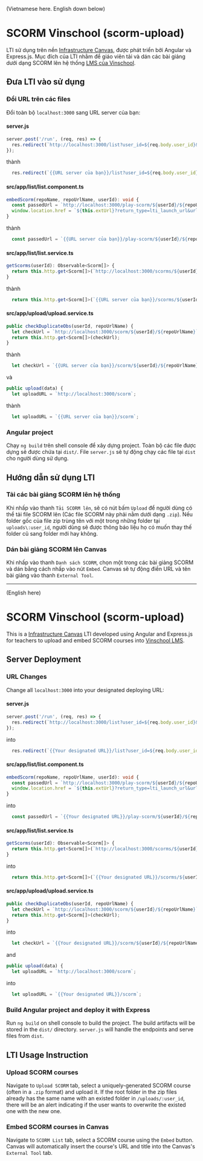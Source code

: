 (Vietnamese here. English down below)

# SCORM Vinschool (scorm-upload)

LTI sử dụng trên nền [Infrastructure Canvas](https://canvas.instructure.com), được phát triển bởi Angular và Express.js. Mục đích của LTI nhằm để giáo viên tải và dán các bài giảng dưới dạng SCORM lên hệ thống [LMS của Vinschool](https://lms.vinschool.edu.vn/).

## Đưa LTI vào sử dụng

### Đổi URL trên các files
Đổi toàn bộ `localhost:3000` sang URL server của bạn:

#### server.js
```javascript
server.post('/run', (req, res) => {
  res.redirect(`http://localhost:3000/list?user_id=${req.body.user_id}&ext_url=${req.body.launch_presentation_return_url}`);
});
```
thành
```javascript
  res.redirect(`{{URL server của bạn}}/list?user_id=${req.body.user_id}&ext_url=${req.body.launch_presentation_return_url}`);
```


#### src/app/list/list.component.ts
```typescript
embedScorm(repoName, repoUrlName, userId): void {
  const passedUrl = `http://localhost:3000/play-scorm/${userId}/${repoUrlName}/${repoName}`;
  window.location.href = `${this.extUrl}?return_type=lti_launch_url&url=${encodeURIComponent(passedUrl)}&title=${repoName}`;
}
```
thành
```typescript
  const passedUrl = `{{URL server của bạn}}/play-scorm/${userId}/${repoUrlName}/${repoName}`;
```


#### src/app/list/list.service.ts
```typescript
getScorms(userId): Observable<Scorm[]> {
  return this.http.get<Scorm[]>(`http://localhost:3000/scorms/${userId}`);
}
```
thành
```typescript
  return this.http.get<Scorm[]>(`{{URL server của bạn}}/scorms/${userId}`);
```


#### src/app/upload/upload.service.ts
```typescript
public checkDuplicateObs(userId, repoUrlName) {
  let checkUrl = `http://localhost:3000/scorm/${userId}/${repoUrlName}`
  return this.http.get<Scorm[]>(checkUrl);
}
```
thành
```typescript
  let checkUrl = `{{URL server của bạn}}/scorm/${userId}/${repoUrlName}`
```

và

```typescript
public upload(data) {
  let uploadURL = `http://localhost:3000/scorm`;
```
thành
```typescript
  let uploadURL = `{{URL server của bạn}}/scorm`;
```

### Angular project

Chạy `ng build` trên shell console để xây dựng project. Toàn bộ các file được dựng sẽ được chứa tại `dist/`. File `server.js` sẽ tự động chạy các file tại `dist` cho người dùng sử dụng.

## Hướng dẫn sử dụng LTI

### Tải các bài giảng SCORM lên hệ thống

Khi nhấp vào thanh `Tải SCORM lên`, sẽ có nút bấm `Upload` để người dùng có thể tải file SCORM lên (Các file SCORM này phải nằm dưới dạng `.zip`). Nếu folder gốc của file zip trùng tên với một trong những folder tại `uploads\:user_id`, người dùng sẽ được thông báo liệu họ có muốn thay thế folder cũ sang folder mới hay không.

### Dán bài giảng SCORM lên Canvas

Khi nhấp vào thanh `Danh sách SCORM`, chọn một trong các bài giảng SCORM và dán bằng cách nhấp vào nút `Embed`. Canvas sẽ tự động điền URL và tên bài giảng vào thanh `External Tool`.

___

(English here)

# SCORM Vinschool (scorm-upload)

This is a [Infrastructure Canvas](https://canvas.instructure.com) LTI developed using Angular and Express.js for teachers to upload and embed SCORM courses into [Vinschool LMS](https://lms.vinschool.edu.vn/).

## Server Deployment

### URL Changes
Change all `localhost:3000` into your designated deploying URL:

#### server.js
```javascript
server.post('/run', (req, res) => {
  res.redirect(`http://localhost:3000/list?user_id=${req.body.user_id}&ext_url=${req.body.launch_presentation_return_url}`);
});
```
into
```javascript
  res.redirect(`{{Your designated URL}}/list?user_id=${req.body.user_id}&ext_url=${req.body.launch_presentation_return_url}`);
```


#### src/app/list/list.component.ts
```typescript
embedScorm(repoName, repoUrlName, userId): void {
  const passedUrl = `http://localhost:3000/play-scorm/${userId}/${repoUrlName}/${repoName}`;
  window.location.href = `${this.extUrl}?return_type=lti_launch_url&url=${encodeURIComponent(passedUrl)}&title=${repoName}`;
}
```
into
```typescript
  const passedUrl = `{{Your designated URL}}/play-scorm/${userId}/${repoUrlName}/${repoName}`;
```


#### src/app/list/list.service.ts
```typescript
getScorms(userId): Observable<Scorm[]> {
  return this.http.get<Scorm[]>(`http://localhost:3000/scorms/${userId}`);
}
```
into
```typescript
  return this.http.get<Scorm[]>(`{{Your designated URL}}/scorms/${userId}`);
```


#### src/app/upload/upload.service.ts
```typescript
public checkDuplicateObs(userId, repoUrlName) {
  let checkUrl = `http://localhost:3000/scorm/${userId}/${repoUrlName}`
  return this.http.get<Scorm[]>(checkUrl);
}
```
into
```typescript
  let checkUrl = `{{Your designated URL}}/scorm/${userId}/${repoUrlName}`
```

and

```typescript
public upload(data) {
  let uploadURL = `http://localhost:3000/scorm`;
```
into
```typescript
  let uploadURL = `{{Your designated URL}}/scorm`;
```

### Build Angular project and deploy it with Express

Run `ng build` on shell console to build the project. The build artifacts will be stored in the `dist/` directory. `server.js` will handle the endpoints and serve files from `dist`.

## LTI Usage Instruction

### Upload SCORM courses

Navigate to `Upload SCORM` tab, select a uniquely-generated SCORM course (often in a `.zip` format) and upload it. If the root folder in the zip files already has the same name with an existed folder in `/uploads/:user_id`, there will be an alert indicating if the user wants to overwrite the existed one with the new one.

### Embed SCORM courses in Canvas

Navigate to `SCORM List` tab, select a SCORM course using the `Embed` button. Canvas will automatically insert the course's URL and title into the Canvas's `External Tool` tab.
